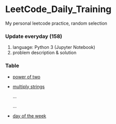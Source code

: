 # LeetCode_Daily_Training
My personal leetcode practice, random selection
### Update everyday (158)
1) language: Python 3 (Jupyter Notebook)
2) problem description & solution 
### Table
* [power of two](https://github.com/xlyue92/LeetCode_Daily_Training/blob/master/%20power%20of%20two.ipynb)
* [multiply strings](https://github.com/xlyue92/LeetCode_Daily_Training/blob/master/multiply%20strings.ipynb)

     ...
     
     ...
   
* [day of the week](https://github.com/xlyue92/LeetCode_Daily_Training/blob/master/day%20of%20the%20week.ipynb)
